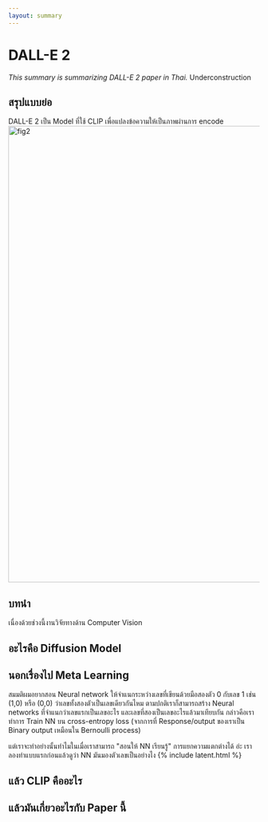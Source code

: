 ```yaml
---
layout: summary
---
```


# DALL-E 2

*This summary is summarizing DALL-E 2 paper in Thai.* Underconstruction

## สรุปแบบย่อ

DALL-E 2 เป็น Model ที่ใช้ CLIP เพื่อแปลงข้อความให้เป็นภาพผ่านการ encode  
<img width="916" alt="fig2" src="https://user-images.githubusercontent.com/50354662/212390595-3cdae2aa-9601-4927-9697-bd945f7b8754.png">

## บทนำ

เนื่องด้วยช่วงนี้งานวิจัยทางด้าน Computer Vision 

## อะไรคือ Diffusion Model

## นอกเรื่องไป Meta Learning

สมมติผมอยากสอน Neural network ให้จำแนกระหว่างเลขที่เขียนด้วยมือสองตัว 0 กับเลข 1 เช่น (1,0) หรือ (0,0) ว่าเลขทั้งสองตัวเป็นเลขเดียวกันไหม ตามปกติเราก็สามารถสร้าง Neural networks ที่จำแนกว่าเลขแรกเป็นเลขอะไร และเลขที่สองเป็นเลขอะไรแล้วมาเทียบกัน กล่าวคือเราทำการ Train NN บน cross-entropy loss (จากการที่ Response/output ของเราเป็น Binary output เหมือนใน Bernoulli process)

แต่เราจะทำอย่างนั้นทำไมในเมื่อเราสามารถ "สอนให้ NN เรียนรู้" การแยกความแตกต่างได้ อ่ะ เราลองทำแบบแรกก่อนแล้วดูว่า NN มันมองตัวเลขเป็นอย่างไง
{% include latent.html %}

## แล้ว CLIP คืออะไร

## แล้วมันเกี่ยวอะไรกับ Paper นี้
